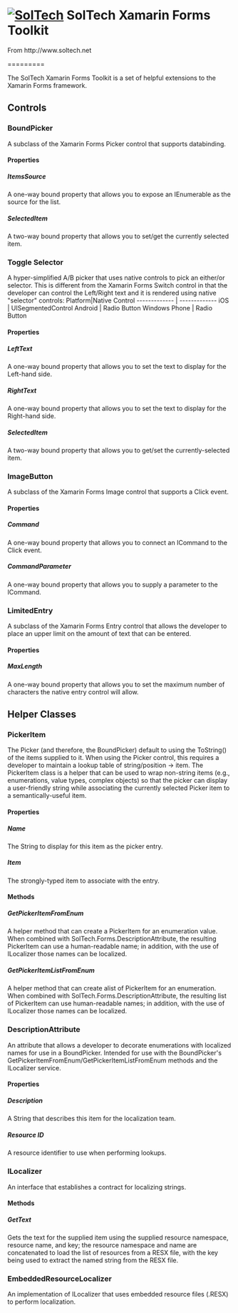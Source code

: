 <div><h1><a href="http://www.soltech.net"><img alt="SolTech" src="http://www.soltech.net/images/logo.png"></a>
SolTech Xamarin Forms Toolkit</h1></div>
<p>From http://www.soltech.net</p>
=========

The SolTech Xamarin Forms Toolkit is a set of helpful extensions to the Xamarin Forms framework.

## Controls
### BoundPicker
A subclass of the Xamarin Forms Picker control that supports databinding.

#### Properties
##### ItemsSource
A one-way bound property that allows you to expose an IEnumerable as the source for the list.

##### SelectedItem
A two-way bound property that allows you to set/get the currently selected item.

### Toggle Selector
A hyper-simplified A/B picker that uses native controls to pick an either/or selector. This is different from the Xamarin Forms Switch control in that the developer can control the Left/Right text and it is rendered using native "selector" controls:
Platform|Native Control
------------- | -------------
iOS | UISegmentedControl
Android | Radio Button
Windows Phone | Radio Button

#### Properties
##### LeftText
A one-way bound property that allows you to set the text to display for the Left-hand side.

##### RightText
A one-way bound property that allows you to set the text to display for the Right-hand side.

##### SelectedItem
A two-way bound property that allows you to get/set the currently-selected item.

### ImageButton
A subclass of the Xamarin Forms Image control that supports a Click event.

#### Properties
##### Command
A one-way bound property that allows you to connect an ICommand to the Click event.

##### CommandParameter
A one-way bound property that allows you to supply a parameter to the ICommand.

### LimitedEntry
A subclass of the Xamarin Forms Entry control that allows the developer to place an upper limit on the amount of text that can be entered.

#### Properties
##### MaxLength
A one-way bound property that allows you to set the maximum number of characters the native entry control will allow.

## Helper Classes
### PickerItem<T>
The Picker (and therefore, the BoundPicker) default to using the ToString() of the items supplied to it. When using the Picker control, this requires a developer to maintain a lookup table of string/position -> item. The PickerItem<T> class is a helper that can be used to wrap non-string items (e.g., enumerations, value types, complex objects) so that the picker can display a user-friendly string while associating the currently selected Picker item to a semantically-useful item.

#### Properties
##### Name
The String to display for this item as the picker entry.

##### Item
The strongly-typed item to associate with the entry.

#### Methods

##### GetPickerItemFromEnum
A helper method that can create a PickerItem<T> for an enumeration value. When combined with SolTech.Forms.DescriptionAttribute, the resulting PickerItem<T> can use a human-readable name; in addition, with the use of ILocalizer those names can be localized.

##### GetPickerItemListFromEnum
A helper method that can create alist of PickerItem<T> for an enumeration. When combined with SolTech.Forms.DescriptionAttribute, the resulting list of PickerItem<T> can use human-readable names; in addition, with the use of ILocalizer those names can be localized.

### DescriptionAttribute
An attribute that allows a developer to decorate enumerations with localized names for use in a BoundPicker. Intended for use with the BoundPicker's GetPickerItemFromEnum/GetPickerItemListFromEnum methods and the ILocalizer service.

#### Properties
##### Description
A String that describes this item for the localization team.

##### Resource ID
A resource identifier to use when performing lookups.

### ILocalizer
An interface that establishes a contract for localizing strings.

#### Methods
##### GetText
Gets the text for the supplied item using the supplied resource namespace, resource name, and key; the resource namespace and name are concatenated to load the list of resources from a RESX file, with the key being used to extract the named string from the RESX file.

### EmbeddedResourceLocalizer
An implementation of ILocalizer that uses embedded resource files (.RESX) to perform localization.
